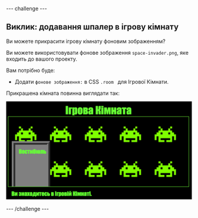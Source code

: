 \--- challenge \---

## Виклик: додавання шпалер в ігрову кімнату

Ви можете прикрасити ігрову кімнату фоновим зображенням?

Ви можете використовувати фонове зображення ` space-invader.png `, яке входить до вашого проекту.

Вам потрібно буде:

+ Додати ` фонове зображення: ` в CSS `.room ` для Ігрової Кімнати. 

Прикрашена кімната повинна виглядати так:

![скріншот](images/rooms-games-finished.png)

\--- /challenge \---